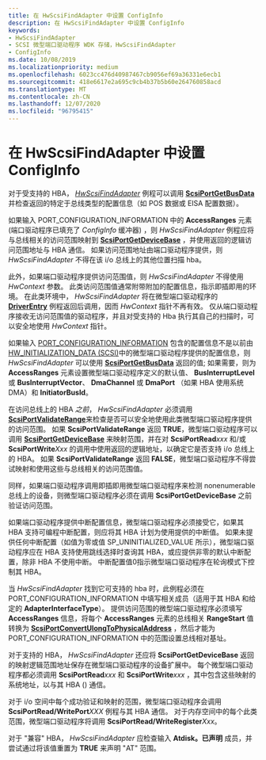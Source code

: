 ```yaml
---
title: 在 HwScsiFindAdapter 中设置 ConfigInfo
description: 在 HwScsiFindAdapter 中设置 ConfigInfo
keywords:
- HwScsiFindAdapter
- SCSI 微型端口驱动程序 WDK 存储，HwScsiFindAdapter
- ConfigInfo
ms.date: 10/08/2019
ms.localizationpriority: medium
ms.openlocfilehash: 6023cc476d40987467cb9056ef69a36331e6ecb1
ms.sourcegitcommit: 418e6617e2a695c9cb4b37b5b60e264760858acd
ms.translationtype: MT
ms.contentlocale: zh-CN
ms.lasthandoff: 12/07/2020
ms.locfileid: "96795415"
---
```

# <a name="setting-up-configinfo-in-hwscsifindadapter"></a>在 HwScsiFindAdapter 中设置 ConfigInfo

对于受支持的 HBA， [*HwScsiFindAdapter*](/previous-versions/windows/hardware/drivers/ff557300(v=vs.85)) 例程可以调用 [**ScsiPortGetBusData**](/windows-hardware/drivers/ddi/srb/nf-srb-scsiportgetbusdata) 并检查返回的特定于总线类型的配置信息（如 POS 数据或 EISA 配置数据）。

如果输入 PORT_CONFIGURATION_INFORMATION 中的 **AccessRanges** 元素 (端口驱动程序已填充了 *ConfigInfo* 缓冲器) ，则 *HwScsiFindAdapter* 例程应将与总线相关的访问范围映射到 [**ScsiPortGetDeviceBase**](/windows-hardware/drivers/ddi/srb/nf-srb-scsiportgetdevicebase) ，并使用返回的逻辑访问范围地址与 HBA 通信。 如果访问范围地址由端口驱动程序提供，则 *HwScsiFindAdapter* 不得在该 i/o 总线上的其他位置扫描 hba。

此外，如果端口驱动程序提供访问范围值，则 *HwScsiFindAdapter* 不得使用 *HwContext* 参数。 此类访问范围值通常附带附加的配置信息，指示即插即用的环境。 在此类环境中， *HwScsiFindAdapter* 将在微型端口驱动程序的 [**DriverEntry**](driverentry-of-scsi-miniport-driver.md) 例程返回后调用，因而 *HwContext* 指针不再有效。 仅从端口驱动程序接收无访问范围值的驱动程序，并且对受支持的 Hba 执行其自己的扫描时，可以安全地使用 *HwContext* 指针。

如果输入 [PORT_CONFIGURATION_INFORMATION](/windows-hardware/drivers/ddi/srb/ns-srb-_port_configuration_information) 包含的配置信息不是以前由 [HW_INITIALIZATION_DATA (SCSI)](/windows-hardware/drivers/ddi/srb/ns-srb-_hw_initialization_data)中的微型端口驱动程序提供的配置信息，则 *HwScsiFindAdapter* 可以使用 [**ScsiPortGetBusData**](/windows-hardware/drivers/ddi/srb/nf-srb-scsiportgetbusdata) 返回的值; 如果需要，则为 **AccessRanges** 元素设置微型端口驱动程序定义的默认值、 **BusInterruptLevel** 或 **BusInterruptVector**、 **DmaChannel** 或 **DmaPort** （如果 HBA 使用系统 DMA）和 **InitiatorBusId**。

在访问总线上的 HBA *之前*， *HwScsiFindAdapter* 必须调用 [**ScsiPortValidateRange**](/windows-hardware/drivers/ddi/srb/nf-srb-scsiportvalidaterange)来检查是否可以安全地使用此类微型端口驱动程序提供的访问范围。 如果 **ScsiPortValidateRange** 返回 **TRUE**，微型端口驱动程序可以调用 [**ScsiPortGetDeviceBase**](/windows-hardware/drivers/ddi/srb/nf-srb-scsiportgetdevicebase) 来映射范围，并在对 **ScsiPortRead**_xxx_ 和/或 **ScsiPortWrite**_Xxx_ 的调用中使用返回的逻辑地址，以确定它是否支持 i/o 总线上的 HBA。 如果 **ScsiPortValidateRange** 返回 **FALSE**，微型端口驱动程序不得尝试映射和使用这些与总线相关的访问范围值。

同样，如果端口驱动程序调用即插即用微型端口驱动程序来检测 nonenumerable 总线上的设备，则微型端口驱动程序必须在调用 **ScsiPortGetDeviceBase** 之前验证访问范围。

如果端口驱动程序提供中断配置信息，微型端口驱动程序必须接受它，如果其 HBA 支持可编程中断配置，则应将其 HBA 计划为使用提供的中断值。 如果未提供任何中断配置（如值为零或值 SP_UNINITIALIZED_VALUE 所示），微型端口驱动程序应在 HBA 支持使用跳线选择时查询其 HBA，或应提供非零的默认中断配置，除非 HBA 不使用中断。 中断配置值0指示微型端口驱动程序在轮询模式下控制其 HBA。

当 *HwScsiFindAdapter* 找到它可支持的 hba 时，此例程必须在 PORT_CONFIGURATION_INFORMATION 中填写相关成员（适用于其 HBA 和给定的 **AdapterInterfaceType**）。 提供访问范围的微型端口驱动程序必须填写 **AccessRanges** 信息，将每个 **AccessRanges** 元素的总线相关 **RangeStart** 值转换为 [**ScsiPortConvertUlongToPhysicalAddress**](/windows-hardware/drivers/ddi/srb/nf-srb-scsiportconvertulongtophysicaladdress) ，然后才能为 PORT_CONFIGURATION_INFORMATION 中的范围设置总线相对基址。

对于支持的 HBA， *HwScsiFindAdapter* 还应将 **ScsiPortGetDeviceBase** 返回的映射逻辑范围地址保存在微型端口驱动程序的设备扩展中。 每个微型端口驱动程序都必须调用 **ScsiPortRead**_xxx_ 和 **ScsiPortWrite**_xxx_ ，其中包含这些映射的系统地址，以与其 HBA () 通信。

对于 i/o 空间中每个成功验证和映射的范围，微型端口驱动程序会调用 **ScsiPortRead/WritePort**_XXX_ 例程与其 HBA 通信。 对于内存空间中的每个此类范围，微型端口驱动程序将调用 **ScsiPortRead/WriteRegister**_Xxx_。

对于 "兼容" HBA， *HwScsiFindAdapter* 应检查输入 **Atdisk。已声明** 成员，并尝试通过将该值重置为 **TRUE** 来声明 "AT" 范围。
